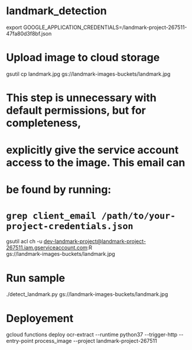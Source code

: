 # landmark_detection

export GOOGLE_APPLICATION_CREDENTIALS=/landmark-project-267511-47fa80d3f8bf.json
# Upload image to cloud storage

gsutil cp landmark.jpg gs://landmark-images-buckets/landmark.jpg
# This step is unnecessary with default permissions, but for completeness,
# explicitly give the service account access to the image. This email can
# be found by running:
# `grep client_email /path/to/your-project-credentials.json`
gsutil acl ch -u <dev-landmark-project@landmark-project-267511.iam.gserviceaccount.com>:R \
    gs://landmark-images-buckets/landmark.jpg

# Run sample
./detect_landmark.py gs://landmark-images-buckets/landmark.jpg


# Deployement
gcloud functions deploy ocr-extract --runtime python37 --trigger-http --entry-point process_image --project landmark-project-267511


